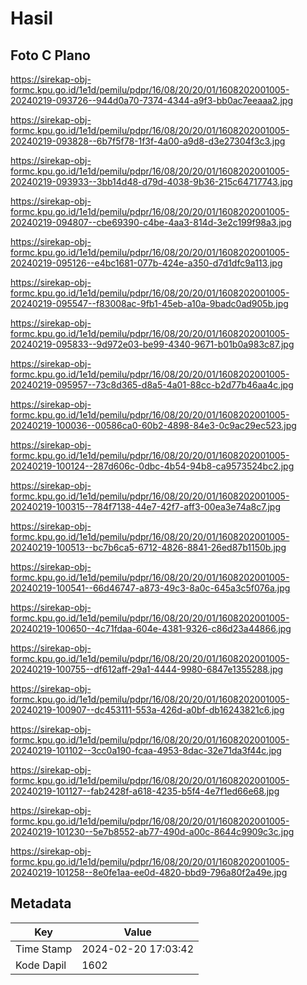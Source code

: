 # Hasil

## Foto C Plano

https://sirekap-obj-formc.kpu.go.id/1e1d/pemilu/pdpr/16/08/20/20/01/1608202001005-20240219-093726--944d0a70-7374-4344-a9f3-bb0ac7eeaaa2.jpg

https://sirekap-obj-formc.kpu.go.id/1e1d/pemilu/pdpr/16/08/20/20/01/1608202001005-20240219-093828--6b7f5f78-1f3f-4a00-a9d8-d3e27304f3c3.jpg

https://sirekap-obj-formc.kpu.go.id/1e1d/pemilu/pdpr/16/08/20/20/01/1608202001005-20240219-093933--3bb14d48-d79d-4038-9b36-215c64717743.jpg

https://sirekap-obj-formc.kpu.go.id/1e1d/pemilu/pdpr/16/08/20/20/01/1608202001005-20240219-094807--cbe69390-c4be-4aa3-814d-3e2c199f98a3.jpg

https://sirekap-obj-formc.kpu.go.id/1e1d/pemilu/pdpr/16/08/20/20/01/1608202001005-20240219-095126--e4bc1681-077b-424e-a350-d7d1dfc9a113.jpg

https://sirekap-obj-formc.kpu.go.id/1e1d/pemilu/pdpr/16/08/20/20/01/1608202001005-20240219-095547--f83008ac-9fb1-45eb-a10a-9badc0ad905b.jpg

https://sirekap-obj-formc.kpu.go.id/1e1d/pemilu/pdpr/16/08/20/20/01/1608202001005-20240219-095833--9d972e03-be99-4340-9671-b01b0a983c87.jpg

https://sirekap-obj-formc.kpu.go.id/1e1d/pemilu/pdpr/16/08/20/20/01/1608202001005-20240219-095957--73c8d365-d8a5-4a01-88cc-b2d77b46aa4c.jpg

https://sirekap-obj-formc.kpu.go.id/1e1d/pemilu/pdpr/16/08/20/20/01/1608202001005-20240219-100036--00586ca0-60b2-4898-84e3-0c9ac29ec523.jpg

https://sirekap-obj-formc.kpu.go.id/1e1d/pemilu/pdpr/16/08/20/20/01/1608202001005-20240219-100124--287d606c-0dbc-4b54-94b8-ca9573524bc2.jpg

https://sirekap-obj-formc.kpu.go.id/1e1d/pemilu/pdpr/16/08/20/20/01/1608202001005-20240219-100315--784f7138-44e7-42f7-aff3-00ea3e74a8c7.jpg

https://sirekap-obj-formc.kpu.go.id/1e1d/pemilu/pdpr/16/08/20/20/01/1608202001005-20240219-100513--bc7b6ca5-6712-4826-8841-26ed87b1150b.jpg

https://sirekap-obj-formc.kpu.go.id/1e1d/pemilu/pdpr/16/08/20/20/01/1608202001005-20240219-100541--66d46747-a873-49c3-8a0c-645a3c5f076a.jpg

https://sirekap-obj-formc.kpu.go.id/1e1d/pemilu/pdpr/16/08/20/20/01/1608202001005-20240219-100650--4c71fdaa-604e-4381-9326-c86d23a44866.jpg

https://sirekap-obj-formc.kpu.go.id/1e1d/pemilu/pdpr/16/08/20/20/01/1608202001005-20240219-100755--df612aff-29a1-4444-9980-6847e1355288.jpg

https://sirekap-obj-formc.kpu.go.id/1e1d/pemilu/pdpr/16/08/20/20/01/1608202001005-20240219-100907--dc453111-553a-426d-a0bf-db16243821c6.jpg

https://sirekap-obj-formc.kpu.go.id/1e1d/pemilu/pdpr/16/08/20/20/01/1608202001005-20240219-101102--3cc0a190-fcaa-4953-8dac-32e71da3f44c.jpg

https://sirekap-obj-formc.kpu.go.id/1e1d/pemilu/pdpr/16/08/20/20/01/1608202001005-20240219-101127--fab2428f-a618-4235-b5f4-4e7f1ed66e68.jpg

https://sirekap-obj-formc.kpu.go.id/1e1d/pemilu/pdpr/16/08/20/20/01/1608202001005-20240219-101230--5e7b8552-ab77-490d-a00c-8644c9909c3c.jpg

https://sirekap-obj-formc.kpu.go.id/1e1d/pemilu/pdpr/16/08/20/20/01/1608202001005-20240219-101258--8e0fe1aa-ee0d-4820-bbd9-796a80f2a49e.jpg


## Metadata

| Key        | Value               |
| ---------- | ------------------- |
| Time Stamp | 2024-02-20 17:03:42 |
| Kode Dapil | 1602                |




